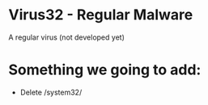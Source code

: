 # Virus32 - Regular Malware
A regular virus (not developed yet)

# Something we going to add:
  * Delete /system32/
